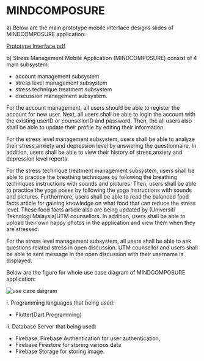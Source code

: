 # MINDCOMPOSURE

a) Below are the main prototype mobile interface designs slides of MINDCOMPOSURE application:

[Prototype Interface.pdf](https://github.com/nmssyahmi/Mindcomposure/files/10609500/Prototype.Interface.pdf)

b) Stress Management Mobile Application (MINDCOMPOSURE) consist of 4 main subsystem:
- account management subsystem
- stress level management subsystem
- stress technique treatment subsystem
- discussion management subsystem.

For the account management, all users should be able to register the account for new user. Next, all users shall be able to login the account with the existing userID or counsellorID and password. Then, the all users also shall be able to update their profile by editing their information.

For the stress level management subsystem, users shall be able to analyze their stress,anxiety and depression level by answering the questionnaire. In addition, users shall be able to view their history of stress,anxiety and depression level reports.

For the stress technique treatment management subsystem, users shall be able to practice the breathing techniques by following the breathing techniques instructions with sounds and pictures. Then, users shall be able to practice the yoga poses by following the yoga instructions with sounds and pictures. Furthermore, users shall be able to read the balanced food facts article for gaining knowledge on what food that can reduce the stress level. These food facts article also are being updated by (Universiti Teknologi Malaysia)UTM counsellors. In addition, users shall be able to upload their own happy photos in the application and view them when they are stressed.

For the stress level management subsystem, all users shall be able to ask questions related stress in open discussion. UTM counsellor and users shall be able to sent message in the open discussion with their username is displayed.

Below are the figure for whole use case diagram of MINDCOMPOSURE application:

  ![use case daigram](https://user-images.githubusercontent.com/62758016/216787635-e20bf3a2-1d59-425b-8bf7-6d0e7389b522.PNG)

 i.	Programming languages that being used:  
- Flutter(Dart Programming)

ii.	Database Server that being used:  
- Firebase, Firebase Authentication for user authentication, 
- Firebase Firestore for storing various data 
- Firebase Storage for storing image.
